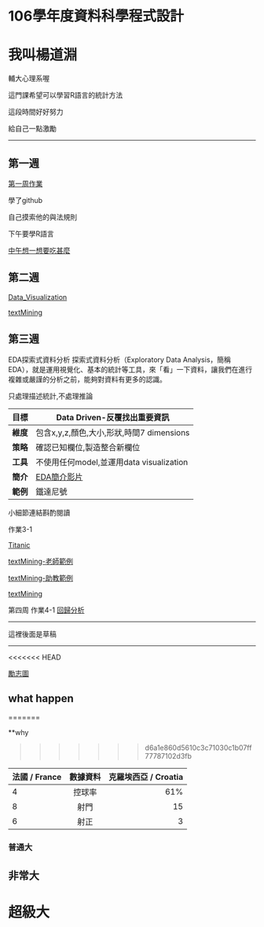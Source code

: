 # 106學年度資料科學程式設計

# 我叫楊道淵

輔大心理系喔

這門課希望可以學習R語言的統計方法

這段時間好好努力

給自己一點激勵

---


## 第一週

[第一周作業](https://bearhugdao.github.io/CSX_RProject_summer_2018/week1/Rarkdown2.html)

學了github

自己摸索他的與法規則

下午要學R語言

[中午想一想要吃甚麼](https://cw1.tw/CH/images/content_images/705ed175-512c-4daf-b93d-41a1fc8ca783.jpg)

## 第二週

[Data_Visualization](https://bearhugdao.github.io/CSX_RProject_summer_2018/week2/Data_Visualization.html)

[textMining](https://bearhugdao.github.io/CSX_RProject_summer_2018/week2/textMining.html)

## 第三週

EDA探索式資料分析
探索式資料分析（Exploratory Data Analysis，簡稱 EDA），就是運用視覺化、基本的統計等工具，來「看」一下資料，讓我們在進行複雜或嚴謹的分析之前，能夠對資料有更多的認識。

只處理描述統計,不處理推論

|目標  | Data Driven-反覆找出重要資訊 |
| ------------- | -----|
|**維度** |包含x,y,z,顏色,大小,形狀,時間7 dimensions|
|**策略**| 確認已知欄位,製造整合新欄位    |
|**工具**| 不使用任何model,並運用data visualization |
|**簡介**|[EDA簡介影片](https://youtu.be/NEvuulahg2g)|
|**範例**|鐵達尼號|

小細節連結斟酌閱讀

作業3-1

[Titanic](https://bearhugdao.github.io/CSX_RProject_summer_2018/week3/1234.html)

[textMining-老師範例](https://bearhugdao.github.io/CSX_RProject_summer_2018/week3/PTTBoyGirl.html)

[textMining-助教範例](https://bearhugdao.github.io/CSX_RProject_summer_2018/week3/week3_example.html)

[textMining](https://bearhugdao.github.io/CSX_RProject_summer_2018/week3/tfidf/tfidf.html)

第四周
作業4-1
[回歸分析](https://bearhugdao.github.io/CSX_RProject_summer_2018/week4/Regression_Example.html)

---

這裡後面是草稿

___



<<<<<<< HEAD

[勵志圖](https://i.imgur.com/UY45fdw.jpg)

## what happen

=======

**why

>>>>>>> d6a1e860d5610c3c71030c1b07ff77787102d3fb

|法國 / France  | 數據資料       | 克羅埃西亞 / Croatia |
| ------------- |:-------------:| -----:|
| 4    |控球率| 61%|
| 8     | 射門    |   15 |
| 6 | 射正      |   3 |

### 普通大
## 非常大
# 超級大
